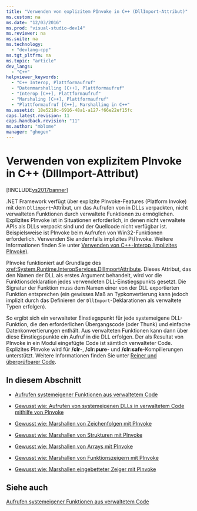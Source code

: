 ```yaml
---
title: "Verwenden von explizitem PInvoke in C++ (DllImport-Attribut)"
ms.custom: na
ms.date: "12/03/2016"
ms.prod: "visual-studio-dev14"
ms.reviewer: na
ms.suite: na
ms.technology: 
  - "devlang-cpp"
ms.tgt_pltfrm: na
ms.topic: "article"
dev_langs: 
  - "C++"
helpviewer_keywords: 
  - "C++ Interop, Plattformaufruf"
  - "Datenmarshalling [C++], Plattformaufruf"
  - "Interop [C++], Plattformaufruf"
  - "Marshaling [C++], Plattformaufruf"
  - "Plattformaufruf [C++], Marshalling in C++"
ms.assetid: 18e5218c-6916-48a1-a127-f66e22ef15fc
caps.latest.revision: 11
caps.handback.revision: "11"
ms.author: "mblome"
manager: "ghogen"
---
```

# Verwenden von explizitem PInvoke in C++ (DllImport-Attribut)
[!INCLUDE[vs2017banner](../assembler/inline/includes/vs2017banner.md)]

.NET Framework verfügt über explizite PInvoke\-Features \(Platform Invoke\) mit dem `Dllimport`\-Attribut, um das Aufrufen von in DLLs verpackten, nicht verwalteten Funktionen durch verwaltete Funktionen zu ermöglichen.  Explizites PInvoke ist in Situationen erforderlich, in denen nicht verwaltete APIs als DLLs verpackt sind und der Quellcode nicht verfügbar ist.  Beispielsweise ist PInvoke beim Aufrufen von Win32\-Funktionen erforderlich.  Verwenden Sie andernfalls implizites P\\{Invoke. Weitere Informationen finden Sie unter [Verwenden von C\+\+\-Interop \(implizites PInvoke\)](../dotnet/using-cpp-interop-implicit-pinvoke.md).  
  
 PInvoke funktioniert auf Grundlage des <xref:System.Runtime.InteropServices.DllImportAttribute>.  Dieses Attribut, das den Namen der DLL als erstes Argument behandelt, wird vor die Funktionsdeklaration jedes verwendeten DLL\-Einstiegspunkts gesetzt.  Die Signatur der Funktion muss dem Namen einer von der DLL exportierten Funktion entsprechen \(ein gewisses Maß an Typkonvertierung kann jedoch implizit durch das Definieren der `DllImport`\-Deklarationen als verwaltete Typen erfolgen\).  
  
 So ergibt sich ein verwalteter Einstiegspunkt für jede systemeigene DLL\-Funktion, die den erforderlichen Übergangscode \(oder Thunk\) und einfache Datenkonvertierungen enthält.  Aus verwalteten Funktionen kann dann über diese Einstiegspunkte ein Aufruf in die DLL erfolgen.  Der als Resultat von PInvoke in ein Modul eingefügte Code ist sämtlich verwalteter Code. Explizites PInvoke wird für **\/clr**\-, **\/clr:pure**\- und **\/clr:safe**\-Kompilierungen unterstützt.  Weitere Informationen finden Sie unter [Reiner und überprüfbarer Code](../dotnet/pure-and-verifiable-code-cpp-cli.md).  
  
## In diesem Abschnitt  
  
-   [Aufrufen systemeigener Funktionen aus verwaltetem Code](../dotnet/calling-native-functions-from-managed-code.md)  
  
-   [Gewusst wie: Aufrufen von systemeigenen DLLs in verwaltetem Code mithilfe von PInvoke](../dotnet/how-to-call-native-dlls-from-managed-code-using-pinvoke.md)  
  
-   [Gewusst wie: Marshallen von Zeichenfolgen mit PInvoke](../dotnet/how-to-marshal-strings-using-pinvoke.md)  
  
-   [Gewusst wie: Marshallen von Strukturen mit PInvoke](../dotnet/how-to-marshal-structures-using-pinvoke.md)  
  
-   [Gewusst wie: Marshallen von Arrays mit PInvoke](../dotnet/how-to-marshal-arrays-using-pinvoke.md)  
  
-   [Gewusst wie: Marshallen von Funktionszeigern mit PInvoke](../dotnet/how-to-marshal-function-pointers-using-pinvoke.md)  
  
-   [Gewusst wie: Marshallen eingebetteter Zeiger mit PInvoke](../dotnet/how-to-marshal-embedded-pointers-using-pinvoke.md)  
  
## Siehe auch  
 [Aufrufen systemeigener Funktionen aus verwaltetem Code](../dotnet/calling-native-functions-from-managed-code.md)